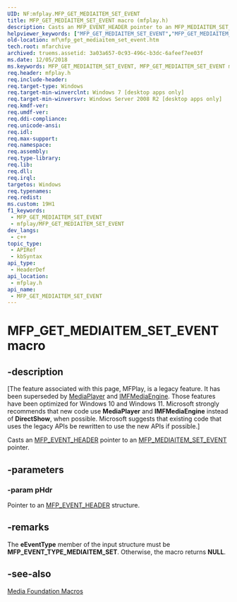 ```yaml
---
UID: NF:mfplay.MFP_GET_MEDIAITEM_SET_EVENT
title: MFP_GET_MEDIAITEM_SET_EVENT macro (mfplay.h)
description: Casts an MFP_EVENT_HEADER pointer to an MFP_MEDIAITEM_SET_EVENT pointer.
helpviewer_keywords: ["MFP_GET_MEDIAITEM_SET_EVENT","MFP_GET_MEDIAITEM_SET_EVENT macro [Media Foundation]","mf.mfp_get_mediaitem_set_event","mfplay/MFP_GET_MEDIAITEM_SET_EVENT"]
old-location: mf\mfp_get_mediaitem_set_event.htm
tech.root: mfarchive
archived: truems.assetid: 3a03a657-0c93-496c-b3dc-6afeef7ee03f
ms.date: 12/05/2018
ms.keywords: MFP_GET_MEDIAITEM_SET_EVENT, MFP_GET_MEDIAITEM_SET_EVENT macro [Media Foundation], mf.mfp_get_mediaitem_set_event, mfplay/MFP_GET_MEDIAITEM_SET_EVENT
req.header: mfplay.h
req.include-header: 
req.target-type: Windows
req.target-min-winverclnt: Windows 7 [desktop apps only]
req.target-min-winversvr: Windows Server 2008 R2 [desktop apps only]
req.kmdf-ver: 
req.umdf-ver: 
req.ddi-compliance: 
req.unicode-ansi: 
req.idl: 
req.max-support: 
req.namespace: 
req.assembly: 
req.type-library: 
req.lib: 
req.dll: 
req.irql: 
targetos: Windows
req.typenames: 
req.redist: 
ms.custom: 19H1
f1_keywords:
 - MFP_GET_MEDIAITEM_SET_EVENT
 - mfplay/MFP_GET_MEDIAITEM_SET_EVENT
dev_langs:
 - c++
topic_type:
 - APIRef
 - kbSyntax
api_type:
 - HeaderDef
api_location:
 - mfplay.h
api_name:
 - MFP_GET_MEDIAITEM_SET_EVENT
---
```


# MFP_GET_MEDIAITEM_SET_EVENT macro


## -description

\[The feature associated with this page, MFPlay, is a legacy feature. It has been superseded by [MediaPlayer](/uwp/api/Windows.Media.Playback.MediaPlayer) and  [IMFMediaEngine](/windows/win32/api/mfmediaengine/nn-mfmediaengine-imfmediaengine). Those features have been optimized for Windows 10 and Windows 11. Microsoft strongly recommends that new code use **MediaPlayer** and **IMFMediaEngine** instead of **DirectShow**, when possible. Microsoft suggests that existing code that uses the legacy APIs be rewritten to use the new APIs if possible.\]


Casts an <a href="/windows/desktop/api/mfplay/ns-mfplay-mfp_event_header">MFP_EVENT_HEADER</a> pointer to an <a href="/windows/desktop/api/mfplay/ns-mfplay-mfp_mediaitem_set_event">MFP_MEDIAITEM_SET_EVENT</a> pointer.

## -parameters

### -param pHdr

Pointer to an <a href="/windows/desktop/api/mfplay/ns-mfplay-mfp_event_header">MFP_EVENT_HEADER</a> structure.

## -remarks

The <b>eEventType</b> member of the input structure must be <b>MFP_EVENT_TYPE_MEDIAITEM_SET</b>. Otherwise, the macro returns <b>NULL</b>.

## -see-also

<a href="/windows/desktop/medfound/media-foundation-macros">Media Foundation Macros</a>